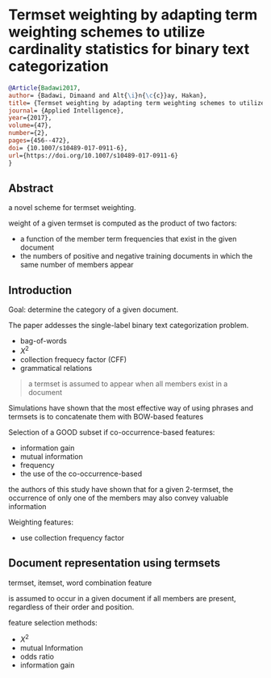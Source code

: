 # Termset weighting by adapting term weighting schemes to utilize cardinality statistics for binary text categorization

```bib
@Article{Badawi2017,
author= {Badawi, Dimaand and Alt{\i}n{\c{c}}ay, Hakan},
title= {Termset weighting by adapting term weighting schemes to utilize cardinality statistics for binary text categorization},
journal= {Applied Intelligence},
year={2017},
volume={47},
number={2},
pages={456--472},
doi= {10.1007/s10489-017-0911-6},
url={https://doi.org/10.1007/s10489-017-0911-6}
}
```

## Abstract

a novel scheme for termset weighting.

weight of a given termset is computed as the product of two factors:

- a function of the member term frequencies that exist in the given document
- the numbers of positive and negative training documents in which the same number of members appear

## Introduction

Goal: determine the category of a given document.

The paper addesses the single-label binary text categorization problem.

- bag-of-words
- $X^2$
- collection frequecy factor (CFF)
- grammatical relations

> a termset is assumed to appear when all members exist in a document

Simulations have shown that the most effective way
of using phrases and termsets is to concatenate them with
BOW-based features

Selection of a GOOD subset if co-occurrence-based features:

- information gain
- mutual information
- frequency
- the use of the co-occurrence-based

the authors of this study have shown that for a given 2-termset, the occurrence of only one of the members may also convey valuable information

Weighting features:

- use collection frequency factor

## Document representation using termsets

termset, itemset, word combination feature

is assumed to occur in a given document if all members are present, regardless of their order and position.

feature selection methods:

- $X^2$
- mutual Information
- odds ratio
- information gain
